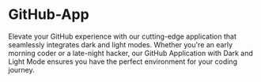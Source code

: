 # GitHub-App
 Elevate your GitHub experience with our cutting-edge application that seamlessly integrates dark and light modes. Whether you're an early morning coder or a late-night hacker, our GitHub Application with Dark and Light Mode ensures you have the perfect environment for your coding journey.
